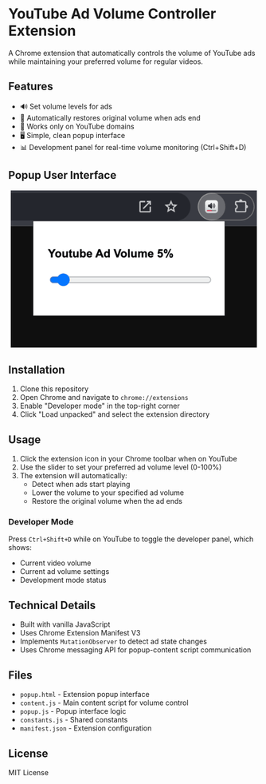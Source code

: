 # YouTube Ad Volume Controller Extension

A Chrome extension that automatically controls the volume of YouTube ads while maintaining your preferred volume for regular videos.

## Features

- 🔊 Set volume levels for ads
- 🔄 Automatically restores original volume when ads end
- 🎯 Works only on YouTube domains
- 🖥️ Simple, clean popup interface
- 📊 Development panel for real-time volume monitoring (Ctrl+Shift+D)

## Popup User Interface

![Popup Interface](images/popup.png)

## Installation

1. Clone this repository
2. Open Chrome and navigate to `chrome://extensions`
3. Enable "Developer mode" in the top-right corner
4. Click "Load unpacked" and select the extension directory

## Usage

1. Click the extension icon in your Chrome toolbar when on YouTube
2. Use the slider to set your preferred ad volume level (0-100%)
3. The extension will automatically:
   - Detect when ads start playing
   - Lower the volume to your specified ad volume
   - Restore the original volume when the ad ends

### Developer Mode

Press `Ctrl+Shift+D` while on YouTube to toggle the developer panel, which shows:
- Current video volume
- Current ad volume settings
- Development mode status

## Technical Details

- Built with vanilla JavaScript
- Uses Chrome Extension Manifest V3
- Implements `MutationObserver` to detect ad state changes
- Uses Chrome messaging API for popup-content script communication

## Files

- `popup.html` - Extension popup interface
- `content.js` - Main content script for volume control
- `popup.js` - Popup interface logic
- `constants.js` - Shared constants
- `manifest.json` - Extension configuration

## License

MIT License